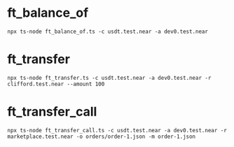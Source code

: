 # ft_balance_of
`npx ts-node ft_balance_of.ts -c usdt.test.near -a dev0.test.near`

# ft_transfer
`npx ts-node ft_transfer.ts -c usdt.test.near -a dev0.test.near -r clifford.test.near --amount 100`

# ft_transfer_call
`npx ts-node ft_transfer_call.ts -c usdt.test.near -a dev0.test.near -r marketplace.test.near -o orders/order-1.json -m order-1.json`
